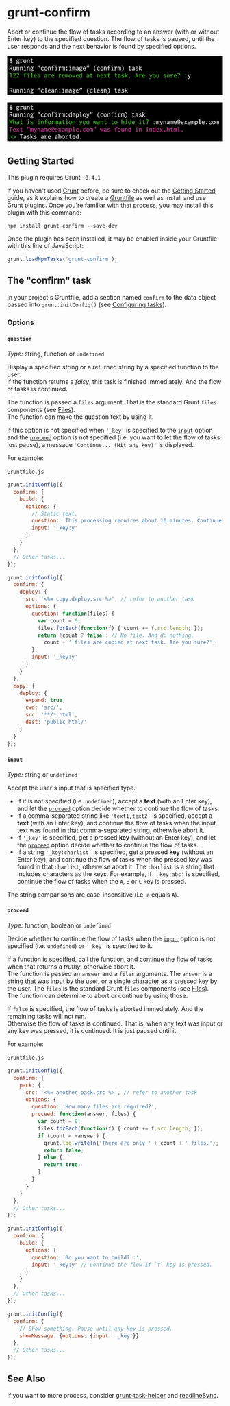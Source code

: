 # grunt-confirm

Abort or continue the flow of tasks according to an answer (with or without Enter key) to the specified question. The flow of tasks is paused, until the user responds and the next behavior is found by specified options.

![sample](cl_01.png)

![sample](cl_02.png)

## Getting Started

This plugin requires Grunt `~0.4.1`

If you haven't used [Grunt](http://gruntjs.com/) before, be sure to check out the [Getting Started](http://gruntjs.com/getting-started) guide, as it explains how to create a [Gruntfile](http://gruntjs.com/sample-gruntfile) as well as install and use Grunt plugins. Once you're familiar with that process, you may install this plugin with this command:

```shell
npm install grunt-confirm --save-dev
```

Once the plugin has been installed, it may be enabled inside your Gruntfile with this line of JavaScript:

```js
grunt.loadNpmTasks('grunt-confirm');
```

## The "confirm" task

In your project's Gruntfile, add a section named `confirm` to the data object passed into `grunt.initConfig()` (see [Configuring tasks](http://gruntjs.com/configuring-tasks)).

### Options

#### `question`

*Type:* string, function or `undefined`

Display a specified string or a returned string by a specified function to the user.  
If the function returns a *falsy*, this task is finished immediately. And the flow of tasks is continued.

The function is passed a `files` argument. That is the standard Grunt `files` components (see [Files](http://gruntjs.com/configuring-tasks#files)).  
The function can make the question text by using it.

If this option is not specified when `'_key'` is specified to the [`input`](#input) option and the [`proceed`](#proceed) option is not specified (i.e. you want to let the flow of tasks just pause), a message `'Continue... (Hit any key)'` is displayed.

For example:

`Gruntfile.js`

```js
grunt.initConfig({
  confirm: {
    build: {
      options: {
        // Static text.
        question: 'This processing requires about 10 minutes. Continue?',
        input: '_key:y'
      }
    }
  },
  // Other tasks...
});
```

```js
grunt.initConfig({
  confirm: {
    deploy: {
      src: '<%= copy.deploy.src %>', // refer to another task
      options: {
        question: function(files) {
          var count = 0;
          files.forEach(function(f) { count += f.src.length; });
          return !count ? false : // No file. And do nothing.
            count + ' files are copied at next task. Are you sure?';
        },
        input: '_key:y'
      }
    }
  },
  copy: {
    deploy: {
      expand: true,
      cwd: 'src/',
      src: '**/*.html',
      dest: 'public_html/'
    }
  }
});
```

#### `input`

*Type:* string or `undefined`

Accept the user's input that is specified type.

* If it is not specified (i.e. `undefined`), accept a **text** (with an Enter key), and let the [`proceed`](#proceed) option decide whether to continue the flow of tasks.
* If a comma-separated string like `'text1,text2'` is specified, accept a **text** (with an Enter key), and continue the flow of tasks when the input text was found in that comma-separated string, otherwise abort it.
* If `'_key'` is specified, get a pressed **key** (without an Enter key), and let the [`proceed`](#proceed) option decide whether to continue the flow of tasks.
* If a string `'_key:charlist'` is specified, get a pressed **key** (without an Enter key), and continue the flow of tasks when the pressed key was found in that `charlist`, otherwise abort it. The `charlist` is a string that includes characters as the keys. For example, if `'_key:abc'` is specified, continue the flow of tasks when the `A`, `B` or `C` key is pressed.

The string comparisons are case-insensitive (i.e. `a` equals `A`).

#### `proceed`

*Type:* function, boolean or `undefined`

Decide whether to continue the flow of tasks when the [`input`](#input) option is not specified (i.e. `undefined`) or `'_key'` is specified to it.

If a function is specified, call the function, and continue the flow of tasks when that returns a *truthy*, otherwise abort it.  
The function is passed an `answer` and a `files` arguments. The `answer` is a string that was input by the user, or a single character as a pressed key by the user. The `files` is the standard Grunt `files` components (see [Files](http://gruntjs.com/configuring-tasks#files)).  
The function can determine to abort or continue by using those.

If `false` is specified, the flow of tasks is aborted immediately. And the remaining tasks will not run.  
Otherwise the flow of tasks is continued. That is, when any text was input or any key was pressed, it is continued. It is just paused until it.

For example:

`Gruntfile.js`

```js
grunt.initConfig({
  confirm: {
    pack: {
      src: '<%= another.pack.src %>', // refer to another task
      options: {
        question: 'How many files are required?',
        proceed: function(answer, files) {
          var count = 0;
          files.forEach(function(f) { count += f.src.length; });
          if (count < +answer) {
            grunt.log.writeln('There are only ' + count + ' files.');
            return false;
          } else {
            return true;
          }
        }
      }
    }
  },
  // Other tasks...
});
```

```js
grunt.initConfig({
  confirm: {
    build: {
      options: {
        question: 'Do you want to build? :',
        input: '_key:y' // Continue the flow if `Y` key is pressed.
      }
    }
  },
  // Other tasks...
});
```

```js
grunt.initConfig({
  confirm: {
    // Show something. Pause until any key is pressed.
    showMessage: {options: {input: '_key'}}
  },
  // Other tasks...
});
```

## See Also

If you want to more process, consider [grunt-task-helper](https://github.com/anseki/grunt-task-helper) and [readlineSync](https://github.com/anseki/readline-sync).
